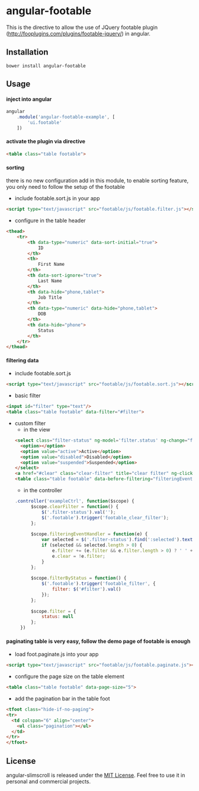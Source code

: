 angular-footable
================

This is the directive to allow the use of JQuery footable plugin (http://fooplugins.com/plugins/footable-jquery/) in angular.

Installation
------------

```shell
bower install angular-footable
```

Usage
-----
#### inject into angular
```javascript
angular
    .module('angular-footable-example', [
        'ui.footable'
    ])
```
#### activate the plugin via directive
```html
<table class="table footable">
```
#### sorting
  there is no new configuration add in this module, to enable sorting feature, you only need to follow the setup of the footable
  * include footable.sort.js in your app
  ```html
  <script type="text/javascript" src="footable/js/footable.filter.js"></script>
  ```
  * configure in the table header
  ```html
  <thead>
      <tr>
          <th data-type="numeric" data-sort-initial="true">
              ID
          </th>
          <th>
              First Name
          </th>
          <th data-sort-ignore="true">
              Last Name
          </th>
          <th data-hide="phone,tablet">
              Job Title
          </th>
          <th data-type="numeric" data-hide="phone,tablet">
              DOB
          </th>
          <th data-hide="phone">
              Status
          </th>
      </tr>
  </thead>
  ```
#### filtering data
  * include footable.sort.js
  ```html
  <script type="text/javascript" src="footable/js/footable.sort.js"></script>
  ```
  * basic filter
  ```html
  <input id="filter" type="text"/>
  <table class="table footable" data-filter="#filter">
  ```
  * custom filter
    * in the view
    ```html
    <select class="filter-status" ng-model='filter.status' ng-change="filterByStatus()">
      <option></option>
      <option value="active">Active</option>
      <option value="disabled">Disabled</option>
      <option value="suspended">Suspended</option>
    </select>
    <a href="#clear" class="clear-filter" title="clear filter" ng-click="clearFilter()">[clear]</a>
    <table class="table footable" data-before-filtering="filteringEventHandler">
    ```
    * in the controller
    ```javascript
    .controller('exampleCtrl', function($scope) {
          $scope.clearFilter = function() {
              $('.filter-status').val('');
              $('.footable').trigger('footable_clear_filter');
          };
  
          $scope.filteringEventHandler = function(e) {
              var selected = $('.filter-status').find(':selected').text();
              if (selected && selected.length > 0) {
                  e.filter += (e.filter && e.filter.length > 0) ? ' ' + selected : selected;
                  e.clear = !e.filter;
              }
          };
  
          $scope.filterByStatus = function() {
              $('.footable').trigger('footable_filter', {
                  filter: $('#filter').val()
              });
          };
  
          $scope.filter = {
              status: null
          };
      })
    ```
#### paginating table is very easy, follow the demo page of footable is enough
  * load foot.paginate.js into your app
  ```html
  <script type="text/javascript" src="footable/js/footable.paginate.js"></script>
  ```
  * configure the page size on the table element
  ```html
  <table class="table footable" data-page-size="5">
  ```
  * add the pagination bar in the table foot
  ```html
  <tfoot class="hide-if-no-paging">
  <tr>
    <td colspan="6" align="center">
      <ul class="pagination"></ul>
    </td>
  </tr>
  </tfoot>
  ```

License
-------
angular-slimscroll is released under the [MIT License](http://en.wikipedia.org/wiki/MIT_License). Feel free to use it in personal and commercial projects.
